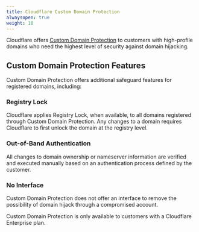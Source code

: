 ```yaml
---
title: Cloudflare Custom Domain Protection
alwaysopen: true
weight: 10
---
```

Cloudflare offers [Custom Domain Protection](https://www.cloudflare.com/products/registrar/custom-domain-protection/) to customers with high-profile domains who need the highest level of security against domain hijacking.

## Custom Domain Protection Features
Custom Domain Protection offers additional safeguard features for registered domains, including:

### Registry Lock
Cloudflare applies Registry Lock, when available, to all domains registered through Custom Domain Protection. Any changes to a domain requires Cloudflare to first unlock the domain at the registry level.

### Out-of-Band Authentication
All changes to domain ownership or nameserver information are verified and executed manually based on an authentication process defined by the customer.

### No Interface
Custom Domain Protection does not offer an interface to remove the possibility of domain hijack through a compromised account.

Custom Domain Protection is only available to customers with a Cloudflare Enterprise plan.